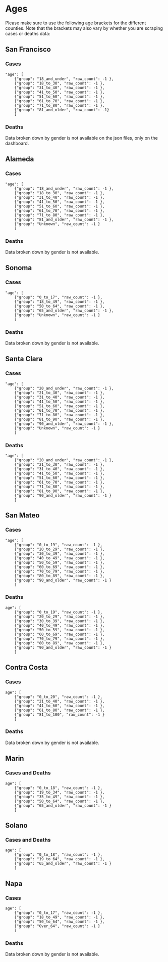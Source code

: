 # Ages

Please make sure to use the following age brackets for the different counties. Note that the brackets may also vary by whether you are scraping cases or deaths data:


## San Francisco
### Cases
	"age": [
		{"group": "18_and_under", "raw_count": -1 },
		{"group": "18_to_30", "raw_count": -1 },
		{"group": "31_to_40", "raw_count": -1 },
		{"group": "41_to_50", "raw_count": -1 },
		{"group": "51_to_60", "raw_count": -1 },
		{"group": "61_to_70", "raw_count": -1 },
		{"group": "71_to_80", "raw_count": -1 },
		{"group": "81_and_older", "raw_count": -1}
		]
### Deaths
Data broken down by gender is not available on the json files, only on the dashboard.


## Alameda
### Cases
	"age": [
		{"group": "18_and_under", "raw_count": -1 },
		{"group": "18_to_30", "raw_count": -1 },
		{"group": "31_to_40", "raw_count": -1 },
		{"group": "41_to_50", "raw_count": -1 },
		{"group": "51_to_60", "raw_count": -1 },
		{"group": "61_to_70", "raw_count": -1 },
		{"group": "71_to_80", "raw_count": -1 },
		{"group": "81_and_older", "raw_count": -1 },
		{"group": "Unknown", "raw_count": -1 }
		]
### Deaths
Data broken down by gender is not available.


## Sonoma
### Cases
	"age": [
		{"group": "0_to_17", "raw_count": -1 },
		{"group": "18_to_49", "raw_count": -1 },
		{"group": "50_to_64", "raw_count": -1 },
		{"group": "65_and_older", "raw_count": -1 },
		{"group": "Unknown", "raw_count": -1 }
		]
### Deaths
Data broken down by gender is not available.


## Santa Clara
### Cases
	"age": [
		{"group": "20_and_under", "raw_count": -1 },
		{"group": "21_to_30", "raw_count": -1 },
		{"group": "31_to_40", "raw_count": -1 },
		{"group": "41_to_50", "raw_count": -1 },
		{"group": "51_to_60", "raw_count": -1 },
		{"group": "61_to_70", "raw_count": -1 },
		{"group": "71_to_80", "raw_count": -1 },
		{"group": "81_to_90", "raw_count": -1 },
		{"group": "90_and_older", "raw_count": -1 },
		{"group": "Unknown", "raw_count": -1 }
		]
### Deaths
	"age": [
		{"group": "20_and_under", "raw_count": -1 },
		{"group": "21_to_30", "raw_count": -1 },
		{"group": "31_to_40", "raw_count": -1 },
		{"group": "41_to_50", "raw_count": -1 },
		{"group": "51_to_60", "raw_count": -1 },
		{"group": "61_to_70", "raw_count": -1 },
		{"group": "71_to_80", "raw_count": -1 },
		{"group": "81_to_90", "raw_count": -1 },
		{"group": "90_and_older", "raw_count": -1 }
		]        


## San Mateo
### Cases
	"age": [
		{"group": "0_to_19", "raw_count": -1 },
		{"group": "20_to_29", "raw_count": -1 },
		{"group": "30_to_39", "raw_count": -1 },
		{"group": "40_to_49", "raw_count": -1 },
		{"group": "50_to_59", "raw_count": -1 },
		{"group": "60_to_69", "raw_count": -1 },
		{"group": "70_to_79", "raw_count": -1 },
		{"group": "80_to_89", "raw_count": -1 },
		{"group": "90_and_older", "raw_count": -1 }
		]  
### Deaths
	age": [
		{"group": "0_to_19", "raw_count": -1 },
		{"group": "20_to_29", "raw_count": -1 },
		{"group": "30_to_39", "raw_count": -1 },
		{"group": "40_to_49", "raw_count": -1 },
		{"group": "50_to_59", "raw_count": -1 },
		{"group": "60_to_69", "raw_count": -1 },
		{"group": "70_to_79", "raw_count": -1 },
		{"group": "80_to_89", "raw_count": -1 },
		{"group": "90_and_older", "raw_count": -1 }
		]  


## Contra Costa
### Cases
	age": [
		{"group": "0_to_20", "raw_count": -1 },
		{"group": "21_to_40", "raw_count": -1 },
		{"group": "41_to_60", "raw_count": -1 },
		{"group": "61_to_80", "raw_count": -1 },
		{"group": "81_to_100", "raw_count": -1 }
		]
### Deaths
Data broken down by gender is not available.


## Marin
### Cases and Deaths
	age": [
		{"group": "0_to_18", "raw_count": -1 },
		{"group": "19_to_34", "raw_count": -1 },
		{"group": "35_to_49", "raw_count": -1 },
		{"group": "50_to_64", "raw_count": -1 },
		{"group": "65_and_older", "raw_count": -1 }
		]



## Solano
### Cases and Deaths
	age": [
		{"group": "0_to_18", "raw_count": -1 },
		{"group": "19_to_64", "raw_count": -1 },
		{"group": "65_and_older", "raw_count": -1 }
		]


## Napa
### Cases
	age": [
		{"group": "0_to_17", "raw_count": -1 },
		{"group": "18_to_49", "raw_count": -1 },
		{"group": "50_to_64", "raw_count": -1 },
		{"group": "Over_64", "raw_count": -1 }
		]
### Deaths
Data broken down by gender is not available.


